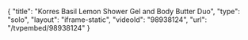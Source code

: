 {
    "title": "Korres Basil Lemon Shower Gel and Body Butter Duo",
    "type": "solo",
    "layout": "iframe-static",
    "videoId": "98938124",
    "url": "\/tvpembed\/98938124"
}